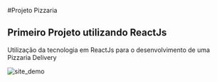 #Projeto Pizzaria
## Primeiro Projeto utilizando ReactJs

Utilização da tecnologia em ReactJs para o desenvolvimento de uma Pizzaria Delivery


![site_demo](https://github.com/vagner-fonseca/DeliveryPizza/blob/master/ProjetoReact.gif) 

